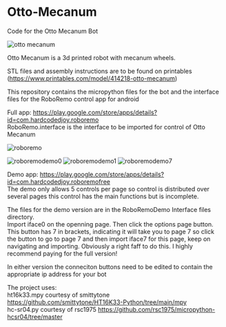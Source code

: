 # Otto-Mecanum
Code for the Otto Mecanum Bot

![otto mecanum](https://github.com/UEA-envsoft/Otto-Mecanum/assets/64538329/8e8d4ade-23fb-4242-af25-9b9f096500bb)

Otto Mecanum is a 3d printed robot with mecanum wheels.

STL files and assembly instructions are to be found on printables (https://www.printables.com/model/414218-otto-mecanum)

This repository contains the micropython files for the bot and the interface files for the RoboRemo control app for android

Full app: https://play.google.com/store/apps/details?id=com.hardcodedjoy.roboremo  
RoboRemo.interface is the interface to be imported for control of Otto Mecanum  

![roboremo](https://github.com/UEA-envsoft/Otto-Mecanum/assets/64538329/d566f32c-bc0d-47c8-8a08-a6f4c48a3511)

![roboremodemo0](https://github.com/UEA-envsoft/Otto-Mecanum/assets/64538329/6dbcda49-8df1-4b68-84f3-2db423dc2dad)
![roboremodemo1](https://github.com/UEA-envsoft/Otto-Mecanum/assets/64538329/a5363285-856e-4d50-a757-f0a0aa8bfda3)
![roboremodemo7](https://github.com/UEA-envsoft/Otto-Mecanum/assets/64538329/c1654da2-2b96-408c-9dcf-7b2fb011d3d9)

Demo app: https://play.google.com/store/apps/details?id=com.hardcodedjoy.roboremofree  
The demo only allows 5 controls per page so control is distributed over several pages this control has the main functions but is incomplete.  


The files for the demo version are in the RoboRemoDemo Interface files directory.  
Import iface0 on the openning page. Then click the options page button. This button has 7 in brackets, indicating it will take you to page 7 so click the button to go to page 7 and then import iface7 for this page, keep on navigating and importing. Obviously a right faff to do this. I highly recommend paying  for the full version!

In either version the conneciton buttons need to be edited to contain the appropriate ip address for your bot  

The project uses:  
ht16k33.mpy courtesy of smittytone https://github.com/smittytone/HT16K33-Python/tree/main/mpy  
hc-sr04.py courtesy of rsc1975 https://github.com/rsc1975/micropython-hcsr04/tree/master
